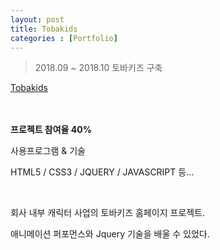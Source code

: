 ```yaml
---
layout: post
title: Tobakids
categories : [Portfolio]
---
```

> 2018.09 ~ 2018.10 토바키즈 구축

[Tobakids](http://tobacomics.com/main.html)
<br>
<br>
<br>
<p class="no-bottom"><strong>프로젝트 참여율 40%</strong></p>
<p class="no-bottom"><span>사용프로그램 & 기술</span></p>
<p>HTML5 / CSS3 / JQUERY / JAVASCRIPT 등...</p>
<br>
<p>회사 내부 캐릭터 사업의 토바키즈 홈페이지 프로젝트.</p>
<p>애니메이션 퍼포먼스와 Jquery 기술을 배울 수 있었다.</p>






